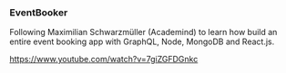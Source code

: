 ### EventBooker

Following Maximilian Schwarzmüller (Academind) to learn how build an entire event booking app with GraphQL, Node, MongoDB and React.js.

https://www.youtube.com/watch?v=7giZGFDGnkc
